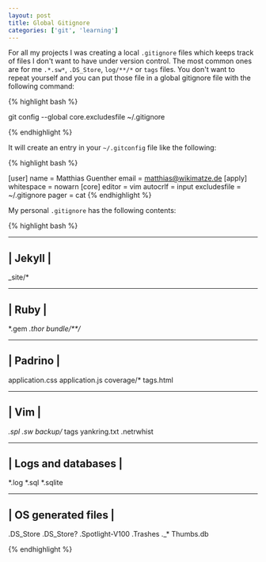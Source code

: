 ```yaml
---
layout: post
title: Global Gitignore
categories: ['git', 'learning']
---
```


For all my projects I was creating a local `.gitignore` files which keeps track of files I don't want to have under version
control. The most common ones are for me `.*.sw*`, `.DS_Store`, `log/**/*` or `tags` files. You don't want to repeat
yourself and you can put those file in a global gitignore file with the following command:


{% highlight bash %}

git config --global core.excludesfile ~/.gitignore

{% endhighlight %}


It will create an entry in your `~/.gitconfig` file like the following:


{% highlight bash %}

[user]
  name = Matthias Guenther
  email = matthias@wikimatze.de
[apply]
  whitespace = nowarn
[core]
  editor = vim
  autocrlf = input
  excludesfile = ~/.gitignore
  pager = cat
{% endhighlight %}


My personal `.gitignore` has the following contents:


{% highlight bash %}

----------
| Jekyll |
----------
_site/*

--------
| Ruby |
--------
*.gem
*.thor
bundle/**/*


-----------
| Padrino |
-----------
application.css
application.js
coverage/*
tags.html


--------
| Vim  |
--------
*.spl
*.sw*
backup/*
tags
yankring.txt
.netrwhist


----------------------
| Logs and databases |
----------------------
*.log
*.sql
*.sqlite


----------------------
| OS generated files |
----------------------
.DS_Store
.DS_Store?
.Spotlight-V100
.Trashes
._*
Thumbs.db

{% endhighlight %}


